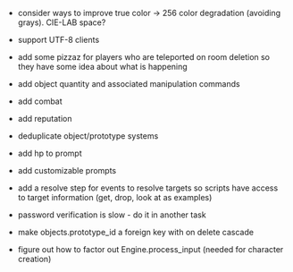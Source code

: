 - consider ways to improve true color -> 256 color degradation (avoiding grays). CIE-LAB space?

- support UTF-8 clients

- add some pizzaz for players who are teleported on room deletion so they have some idea about what is happening

- add object quantity and associated manipulation commands

- add combat

- add reputation

- deduplicate object/prototype systems

- add hp to prompt

- add customizable prompts

- add a resolve step for events to resolve targets so scripts have access to target information (get, drop, look at as examples)

- password verification is slow - do it in another task

- make objects.prototype_id a foreign key with on delete cascade

- figure out how to factor out Engine.process_input (needed for character creation)
